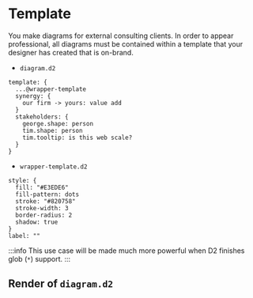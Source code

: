 # Template

You make diagrams for external consulting clients. In order to appear professional, all
diagrams must be contained within a template that your designer has created that is
on-brand.

- `diagram.d2`
```d2
template: {
  ...@wrapper-template
  synergy: {
    our firm -> yours: value add
  }
  stakeholders: {
    george.shape: person
    tim.shape: person
    tim.tooltip: is this web scale?
  }
}
```

- `wrapper-template.d2`
```d2
style: {
  fill: "#E3EDE6"
  fill-pattern: dots
  stroke: "#820758"
  stroke-width: 3
  border-radius: 2
  shadow: true
}
label: ""
```

:::info
This use case will be made much more powerful when D2 finishes glob (`*`) support.
:::

## Render of `diagram.d2`

<div className="embedSVG" dangerouslySetInnerHTML={{__html: require('@site/static/img/generated/imports-template.svg2')}}></div>
